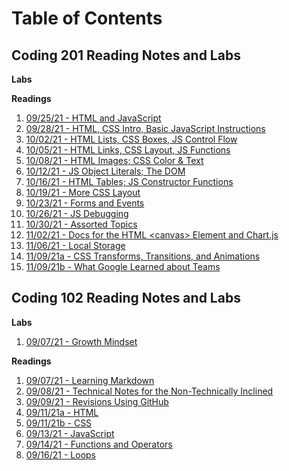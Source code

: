 
# **Table of Contents**

## Coding 201 Reading Notes and Labs

**Labs**

**Readings**
1. [09/25/21 - HTML and JavaScript](class-01.md)
1. [09/28/21 - HTML, CSS Intro, Basic JavaScript Instructions](class-02.md)
1. [10/02/21 - HTML Lists, CSS Boxes, JS Control Flow](class-03.md)
1. [10/05/21 - HTML Links, CSS Layout, JS Functions](class-04.md)
1. [10/08/21 - HTML Images; CSS Color & Text](class-05.md)
1. [10/12/21 - JS Object Literals; The DOM](class-06.md)
1. [10/16/21 - HTML Tables; JS Constructor Functions](class-07.md)
1. [10/19/21 - More CSS Layout](TBD)
1. [10/23/21 - Forms and Events](class-09.md)
1. [10/26/21 - JS Debugging](class-10.md)
1. [10/30/21 - Assorted Topics](TBD)
1. [11/02/21 - Docs for the HTML \<canvas> Element and Chart.js](TBD)
1. [11/06/21 - Local Storage](class-13.md)
1. [11/09/21a - CSS Transforms, Transitions, and Animations](class-14a.md)
1. [11/09/21b - What Google Learned about Teams](class-14b.md)


## Coding 102 Reading Notes and Labs

**Labs**
1. [09/07/21 - Growth Mindset](GrowthMindset.md)

**Readings**
1. [09/07/21 - Learning Markdown](LearningMarkdown.md)
1. [09/08/21 - Technical Notes for the Non-Technically Inclined](ClassFor090821.md)
1. [09/09/21 - Revisions Using GitHub](Git.md)
1. [09/11/21a - HTML](HTML.md)
1. [09/11/21b - CSS](CSS.md)
1. [09/13/21 - JavaScript](JavaScript.md)
1. [09/14/21 - Functions and Operators](Functions.md)
1. [09/16/21 - Loops](Loops.md)
